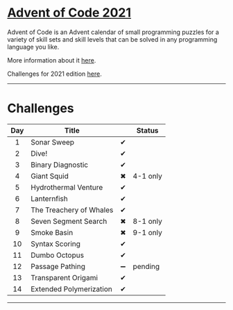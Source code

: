 # [Advent of Code 2021](https://adventofcode.com/2021)

Advent of Code is an Advent calendar of small programming puzzles for a variety of skill sets and skill levels that can be solved in any programming language you like.

More information about it [here](https://adventofcode.com/2021/about).

Challenges for 2021 edition [here](https://adventofcode.com/2021).

---
# Challenges

|Day|Title| | Status
|:---:|---|:---:|---
|1|Sonar Sweep|✔
|2|Dive!|✔
|3|Binary Diagnostic|✔
|4|Giant Squid|✖| 4-1 only
|5|Hydrothermal Venture|✔
|6|Lanternfish|✔
|7|The Treachery of Whales|✔
|8|Seven Segment Search|✖| 8-1 only
|9|Smoke Basin|✖| 9-1 only
|10|Syntax Scoring|✔
|11|Dumbo Octopus|✔
|12|Passage Pathing|➖|pending
|13|Transparent Origami|✔
|14|Extended Polymerization|✔
---
